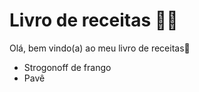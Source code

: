# Livro de receitas :man_cook:

Olá, bem vindo(a) ao meu livro de receitas:wave:

- Strogonoff de frango
- Pavê

